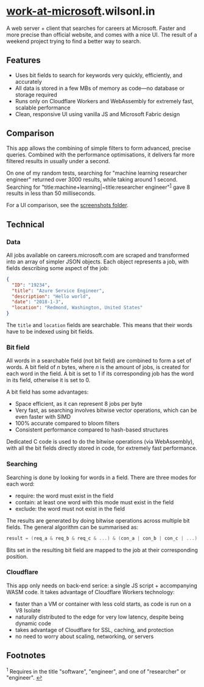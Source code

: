 # [work-at-microsoft](https://work-at-microsoft.wilsonl.in/jobs).wilsonl.in

A web server + client that searches for careers at Microsoft.
Faster and more precise than official website, and comes with a nice UI.
The result of a weekend project trying to find a better way to search.

## Features

- Uses bit fields to search for keywords very quickly, efficiently, and accurately
- All data is stored in a few MBs of memory as code&mdash;no database or storage required
- Runs only on Cloudflare Workers and WebAssembly for extremely fast, scalable performance
- Clean, responsive UI using vanilla JS and Microsoft Fabric design

## Comparison

This app allows the combining of simple filters to form advanced, precise queries.
Combined with the performance optimisations, it delivers far more filtered results in usually under a second.

On one of my random tests, searching for "machine learning researcher engineer" returned over 3000 results, while taking around 1 second.
Searching for "title:machine+learning|~title:researcher engineer"<sup id="a1">[1](#f1)</sup> gave 8 results in less than 50 milliseconds.

For a UI comparison, see the [screenshots folder](screenshots).

## Technical

### Data

All jobs available on careers.microsoft.com are scraped and transformed into an array of simpler JSON objects.
Each object represents a job, with fields describing some aspect of the job:

```json
{
  "ID": "19234",
  "title": "Azure Service Engineer",
  "description": "Hello world",
  "date": "2018-1-3",
  "location": "Redmond, Washington, United States"
}
```

The `title` and `location` fields are searchable. This means that their words have to be indexed using bit fields.

### Bit field

All words in a searchable field (not bit field) are combined to form a set of words.
A bit field of *n* bytes, where *n* is the amount of jobs, is created for each word in the field.
A bit is set to 1 if its corresponding job has the word in its field, otherwise it is set to 0.

A bit field has some advantages:

- Space efficient, as it can represent 8 jobs per byte
- Very fast, as searching involves bitwise vector operations, which can be even faster with SIMD
- 100% accurate compared to bloom filters
- Consistent performance compared to hash-based structures

Dedicated C code is used to do the bitwise operations (via WebAssembly),
with all the bit fields directly stored in code,
for extremely fast performance.

### Searching

Searching is done by looking for words in a field.
There are three modes for each word:

- require: the word must exist in the field
- contain: at least one word with this mode must exist in the field
- exclude: the word must not exist in the field

The results are generated by doing bitwise operations across multiple bit fields.
The general algorithm can be summarised as:

```c
result = (req_a & req_b & req_c & ...) & (con_a | con_b | con_c | ...) & ~(exc_a | exc_b | exc_c | ...)
```

Bits set in the resulting bit field are mapped to the job at their corresponding position.

### Cloudflare

This app only needs on back-end serice: a single JS script + accompanying WASM code.
It takes advantage of Cloudflare Workers technology:

- faster than a VM or container with less cold starts, as code is run on a V8 Isolate
- naturally distributed to the edge for very low latency, despite being dynamic code
- takes advantage of Cloudflare for SSL, caching, and protection
- no need to worry about scaling, networking, or servers

## Footnotes

<sup id="f1">1</sup> Requires in the title "software", "engineer", and one of "researcher" or "engineer". [↩](#a1)
